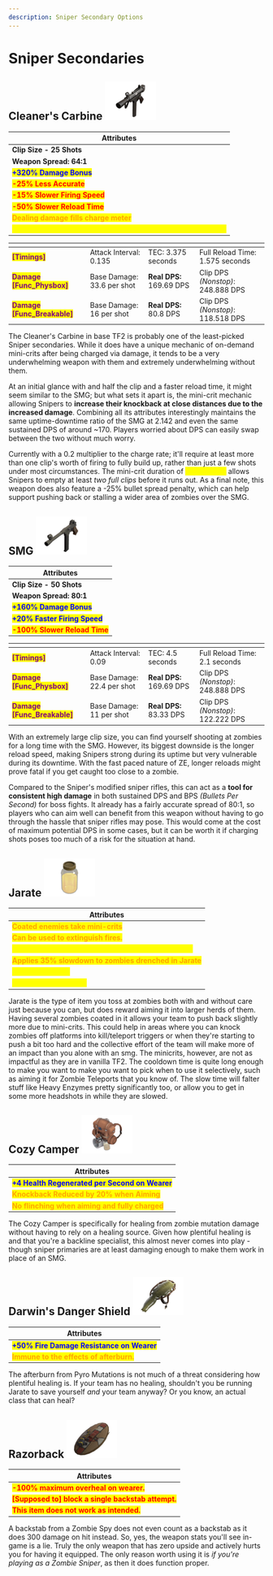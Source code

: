 ```yaml
---
description: Sniper Secondary Options
---
```


# Sniper Secondaries

## Cleaner's Carbine   ![](<../../../.gitbook/assets/100px-Item_icon_Cleaner's_Carbine (1).png>)

| Attributes                                                                                         |
| -------------------------------------------------------------------------------------------------- |
| **Clip Size - 25 Shots**                                                                           |
| **Weapon Spread: 64:1**                                                                            |
| <mark style="color:blue;">**+320% Damage Bonus**</mark>                                            |
| <mark style="color:red;">**-25% Less Accurate**</mark>                                             |
| <mark style="color:red;">**-15% Slower Firing Speed**</mark>                                       |
| <mark style="color:red;">**-50% Slower Reload Time**</mark>                                        |
| <mark style="color:orange;">**Dealing damage fills charge meter**</mark>                           |
| <mark style="color:yellow;">**Secondary fire when charged grants mini-crits for 9 seconds**</mark> |

<table data-view="cards"><thead><tr><th></th><th></th><th></th><th></th></tr></thead><tbody><tr><td><mark style="color:purple;"><strong>[Timings]</strong></mark></td><td>Attack Interval: 0.135</td><td>TEC: 3.375 seconds</td><td>Full Reload Time: 1.575 seconds</td></tr><tr><td><mark style="color:purple;"><strong>Damage [Func_Physbox]</strong></mark></td><td>Base Damage: 33.6 per shot</td><td><strong>Real DPS:</strong> 169.69 DPS</td><td>Clip DPS <em>(Nonstop)</em>: 248.888 DPS</td></tr><tr><td><mark style="color:purple;"><strong>Damage [Func_Breakable]</strong></mark></td><td>Base Damage: 16 per shot</td><td><strong>Real DPS:</strong> 80.8 DPS</td><td>Clip DPS <em>(Nonstop)</em>: 118.518 DPS</td></tr></tbody></table>

The Cleaner's Carbine in base TF2 is probably one of the least-picked Sniper secondaries. While it does have a unique mechanic of on-demand mini-crits after being charged via damage, it tends to be a very underwhelming weapon with them and extremely underwhelming without them.&#x20;

At an initial glance with and half the clip and a faster reload time, it might seem similar to the SMG; but what sets it apart is, the mini-crit mechanic allowing Snipers to **increase their knockback at close distances due to the increased damage**. Combining all its attributes interestingly maintains the same uptime-downtime ratio of the SMG at 2.142 and even the same sustained DPS of around \~170. Players worried about DPS can easily swap between the two without much worry.

Currently with a 0.2 multiplier to the charge rate; it'll require at least more than one clip's worth of firing to fully build up, rather than just a few shots under most circumstances. The mini-crit duration of <mark style="color:yellow;">**\~9 seconds**</mark> allows Snipers to empty at least _two full clips_ before it runs out. As a final note, this weapon does also feature a -25% bullet spread penalty, which can help support pushing back or stalling a wider area of zombies over the SMG.

## SMG   ![](<../../../.gitbook/assets/100px-Item_icon_SMG (1).png>)

| Attributes                                                      |
| --------------------------------------------------------------- |
| **Clip Size - 50 Shots**                                        |
| **Weapon Spread: 80:1**                                         |
| <mark style="color:blue;">**+160% Damage Bonus**</mark>         |
|  <mark style="color:blue;">**+20% Faster Firing Speed**</mark>  |
| <mark style="color:red;">**-100% Slower Reload Time**</mark>    |

<table data-view="cards"><thead><tr><th></th><th></th><th></th><th></th></tr></thead><tbody><tr><td><mark style="color:purple;"><strong>[Timings]</strong></mark></td><td>Attack Interval: 0.09</td><td>TEC: 4.5 seconds</td><td>Full Reload Time: 2.1 seconds</td></tr><tr><td><mark style="color:purple;"><strong>Damage [Func_Physbox]</strong></mark></td><td>Base Damage: 22.4 per shot</td><td><strong>Real DPS:</strong> 169.69 DPS</td><td>Clip DPS <em>(Nonstop)</em>: 248.888 DPS</td></tr><tr><td><mark style="color:purple;"><strong>Damage [Func_Breakable]</strong></mark></td><td>Base Damage: 11 per shot</td><td><strong>Real DPS:</strong> 83.33 DPS</td><td>Clip DPS <em>(Nonstop)</em>: 122.222 DPS</td></tr></tbody></table>

With an extremely large clip size, you can find yourself shooting at zombies for a long time with the SMG. However, its biggest downside is the longer reload speed, making Snipers strong during its uptime but very vulnerable during its downtime. With the fast paced nature of ZE, longer reloads might prove fatal if you get caught too close to a zombie.

Compared to the Sniper's modified sniper rifles, this can act as a **tool for consistent high damage** in both sustained DPS and BPS _(Bullets Per Second)_ for boss fights. It already has a fairly accurate spread of 80:1, so players who can aim well can benefit from this weapon without having to go through the hassle that sniper rifles may pose. This would come at the cost of maximum potential DPS in some cases, but it can be worth it if charging shots poses too much of a risk for the situation at hand.

## Jarate   ![](../../../.gitbook/assets/100px-Item_icon_Jarate.png)

| Attributes                                                                                |
| ----------------------------------------------------------------------------------------- |
| <mark style="color:orange;">**Coated enemies take mini-crits**</mark>                     |
| <mark style="color:orange;">**Can be used to extinguish fires.**</mark>                   |
| <mark style="color:yellow;">Extinguishing teammates reduces cooldown by -20%</mark>       |
| <mark style="color:orange;">**Applies 35% slowdown to zombies drenched in Jarate**</mark> |
| <mark style="color:yellow;">**Cooldown is 60s**</mark>                                    |
| <mark style="color:yellow;">**Effect duration is 10s**</mark>                             |

Jarate is the type of item you toss at zombies both with and without care just because you can, but does reward aiming it into larger herds of them. Having several zombies coated in it allows your team to push back slightly more due to mini-crits. This could help in areas where you can knock zombies off platforms into kill/teleport triggers or when they're starting to push a bit too hard and the collective effort of the team will make more of an impact than you alone with an smg. The minicrits, however, are not as impactful as they are in vanilla TF2. The cooldown time is quite long enough to make you want to make you want to pick when to use it selectively, such as aiming it for Zombie Teleports that you know of. The slow time will falter stuff like Heavy Enzymes pretty significantly too, or allow you to get in some more headshots in while they are slowed.

## Cozy Camper   ![](../../../.gitbook/assets/100px-Item_icon_Cozy_Camper.png)

| Attributes                                                                        |
| --------------------------------------------------------------------------------- |
| <mark style="color:blue;">**+4 Health Regenerated per Second on Wearer**</mark>   |
| <mark style="color:orange;">**Knockback Reduced by 20% when Aiming**</mark>       |
| <mark style="color:orange;">**No flinching when aiming and fully charged**</mark> |

The Cozy Camper is specifically for healing from zombie mutation damage without having to rely on a healing source. Given how plentiful healing is and that you're a backline specialist, this almost never comes into play - though sniper primaries are at least damaging enough to make them work in place of an SMG.

## Darwin's Danger Shield   ![](../../../.gitbook/assets/100px-Item_icon_Darwin's_Danger_Shield.png)

| Attributes                                                                 |
| -------------------------------------------------------------------------- |
| <mark style="color:blue;">**+50% Fire Damage Resistance on Wearer**</mark> |
| <mark style="color:orange;">**Immune to the effects of afterburn.**</mark> |

The afterburn from Pyro Mutations is not much of a threat considering how plentiful healing is. If your team has no healing, shouldn't you be running Jarate to save yourself _and_ your team anyway? Or you know, an actual class that can heal?

## Razorback   ![](<../../../.gitbook/assets/100px-Item_icon_Razorback (1).png>)

| Attributes                                                                          |
| ----------------------------------------------------------------------------------- |
| <mark style="color:red;">**-100% maximum overheal on wearer.**</mark>               |
| <mark style="color:red;">**\[Supposed to] block a single backstab attempt.**</mark> |
| <mark style="color:red;">**This item does not work as intended.**</mark>            |

A backstab from a Zombie Spy does not even count as a backstab as it does 300 damage on hit instead. So, yes, the weapon stats you'll see in-game is a lie. Truly the only weapon that has zero upside and actively hurts you for having it equipped. The only reason worth using it is _if you're playing as a Zombie Sniper_, as then it does function proper.

